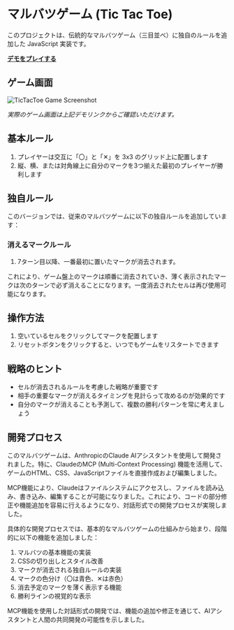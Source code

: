 # マルバツゲーム (Tic Tac Toe)

このプロジェクトは、伝統的なマルバツゲーム（三目並べ）に独自のルールを追加した JavaScript 実装です。

[**デモをプレイする**](https://r-murakami15.github.io/TicTacToe/)

## ゲーム画面

![TicTacToe Game Screenshot](https://r-murakami15.github.io/TicTacToe/images/screenshot.png)

*実際のゲーム画面は上記デモリンクからご確認いただけます。*

## 基本ルール

1. プレイヤーは交互に「〇」と「✕」を 3x3 のグリッド上に配置します
2. 縦、横、または対角線上に自分のマークを3つ揃えた最初のプレイヤーが勝利します

## 独自ルール

このバージョンでは、従来のマルバツゲームに以下の独自ルールを追加しています：

### 消えるマークルール

1. 7ターン目以降、一番最初に置いたマークが消去されます。

これにより、ゲーム盤上のマークは順番に消去されていき、薄く表示されたマークは次のターンで必ず消えることになります。一度消去されたセルは再び使用可能になります。

## 操作方法

1. 空いているセルをクリックしてマークを配置します
2. リセットボタンをクリックすると、いつでもゲームをリスタートできます

## 戦略のヒント

- セルが消去されるルールを考慮した戦略が重要です
- 相手の重要なマークが消えるタイミングを見計らって攻めるのが効果的です
- 自分のマークが消えることも予測して、複数の勝利パターンを常に考えましょう

## 開発プロセス

このマルバツゲームは、AnthropicのClaude AIアシスタントを使用して開発されました。特に、ClaudeのMCP (Multi-Context Processing) 機能を活用して、ゲームのHTML、CSS、JavaScriptファイルを直接作成および編集しました。

MCP機能により、Claudeはファイルシステムにアクセスし、ファイルを読み込み、書き込み、編集することが可能になりました。これにより、コードの部分修正や機能追加を容易に行えるようになり、対話形式での開発プロセスが実現しました。

具体的な開発プロセスでは、基本的なマルバツゲームの仕組みから始まり、段階的に以下の機能を追加しました：

1. マルバツの基本機能の実装
2. CSSの切り出しとスタイル改善
3. マークが消去される独自ルールの実装
4. マークの色分け（〇は青色、✕は赤色）
5. 消去予定のマークを薄く表示する機能
6. 勝利ラインの視覚的な表示

MCP機能を使用した対話形式の開発では、機能の追加や修正を通じて、AIアシスタントと人間の共同開発の可能性を示しました。